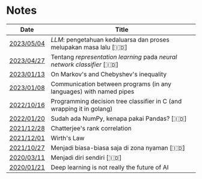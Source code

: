 # Notes

| Date                                              | Title                                                                  |
| ------------------------------------------------- | ---------------------------------------------------------------------- |
| [2023/05/04](20230504-llm-pengetahuan-kedaluarsa) | *LLM*: pengetahuan kedaluarsa dan proses melupakan masa lalu [🇮🇩]       |
| [2023/04/27](20230427-representation-learning)    | Tentang *representation learning* pada *neural network classifier* [🇮🇩] |
| [2023/01/13](20230113-markov-chebyshev)           | On Markov's and Chebyshev's inequality                                 |
| [2023/01/08](20230108-ipc-named-pipe)             | Communication between programs (in any languages) with named pipes     |
| [2022/10/16](20221016-dt-in-c)                    | Programming decision tree classifier in C (and wrapping it in golang)  |
| [2022/01/20](20220120-np-vs-pd)                   | Sudah ada NumPy, kenapa pakai Pandas? [🇮🇩]                              |
| [2021/12/28](20211228-chatterjee)                 | Chatterjee's rank correlation                                          |
| [2021/12/01](20211201-wirths-law)                 | Wirth's Law                                                            |
| [2021/10/27](20211027-biasa-biasa-saja)           | Menjadi biasa-biasa saja di zona nyaman [🇮🇩]                            |
| [2020/03/11](20200311-diri-sendiri)               | Menjadi diri sendiri [🇮🇩]                                               |
| [2020/01/21](20200121-dl-is-not-the-future)       | Deep learning is not really the future of AI                           |

